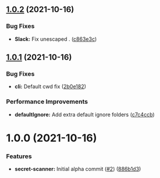 ## [1.0.2](https://github.com/JoshHiles/secret-scanner/compare/v1.0.1...v1.0.2) (2021-10-16)


### Bug Fixes

* **Slack:** Fix unescaped . ([c863e3c](https://github.com/JoshHiles/secret-scanner/commit/c863e3cb017b193ffb746fe174db4e0852090eba))

## [1.0.1](https://github.com/JoshHiles/secret-scanner/compare/v1.0.0...v1.0.1) (2021-10-16)


### Bug Fixes

* **cli:** Default cwd fix ([2b0e182](https://github.com/JoshHiles/secret-scanner/commit/2b0e18202536908dcdf07076a11e1091412e81b4))


### Performance Improvements

* **defaultIgnore:** Add extra default ignore folders ([c7c4ccb](https://github.com/JoshHiles/secret-scanner/commit/c7c4ccb4b6107f6cf08ecf86f28a09f3ed7daec5))

# 1.0.0 (2021-10-16)


### Features

* **secret-scanner:** Initial alpha commit ([#2](https://github.com/JoshHiles/secret-scanner/issues/2)) ([886b1d3](https://github.com/JoshHiles/secret-scanner/commit/886b1d323da28fdb6e79bd9a108524ce9792bdf1))
